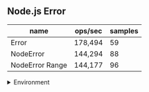 ## Node.js Error

|name|ops/sec|samples|
|-|-|-|
|Error|178,494|59|
|NodeError|144,294|88|
|NodeError Range|144,177|96|


<details>
<summary>Environment</summary>

* __Machine:__ linux x64 | 2 vCPUs | 6.8GB Mem
* __Run:__ Tue Oct 10 2023 20:50:54 GMT+0000 (Coordinated Universal Time)
</details>

<!--
{"environment":{"platform":"linux","arch":"x64","cpus":2,"totalMemory":6.759757995605469},"benchmarks":"[{\"timeStamp\":1696971043562,\"currentTarget\":{\"0\":{\"name\":\"Error\",\"options\":{\"async\":false,\"defer\":false,\"delay\":0.005,\"initCount\":1,\"maxTime\":5,\"minSamples\":5,\"minTime\":0.05},\"async\":false,\"defer\":false,\"delay\":0.005,\"initCount\":1,\"maxTime\":5,\"minSamples\":5,\"minTime\":0.05,\"id\":1,\"stats\":{\"moe\":2.6870106121591923e-7,\"rme\":4.79614608178267,\"sem\":1.3709237817138737e-7,\"deviation\":0.0000010530265376563471,\"mean\":0.000005602436969894092,\"sample\":[0.0000033575154099631713,0.0000037808013180849,0.0000036383556244750272,0.0000035580545971441496,0.0000037244458874458874,0.000003558158040964011,0.000003580520514311559,0.0000035769215610260384,0.0000036527513730051043,0.000003617795761452478,0.0000037398819538670285,0.0000037043383730697163,0.000004036726820443238,0.0000055346231181753576,0.0000057622868773018025,0.00000578762156748724,0.00000610239012728565,0.000006170492149641404,0.000006188764683078116,0.000006221413581443432,0.000006184287071137817,0.000006125308263875428,0.000006150849777088583,0.000006159882729211088,0.000006137125993409575,0.000006222285908121729,0.000006139691154616528,0.000006134089229178782,0.0000061534472442979905,0.0000061491634037604194,0.0000061509468243199585,0.000006259104283775926,0.000006216537313432836,0.000006217060606060606,0.000006192940556955483,0.000006195635006784261,0.0000062187018155973376,0.00000618687342508238,0.000006186537442656845,0.0000061913576274471795,0.000006181685016476062,0.000006458344834270207,0.0000061757858758157265,0.000006177659623958131,0.000006122215287200362,0.000006187900820572463,0.000006190679136783614,0.0000062157554435614135,0.000006204881049298959,0.000006192384893713252,0.0000061821373005104355,0.000006214366220843833,0.000006194827356722879,0.0000062031300639658855,0.000006197747819344834,0.000006199699166505137,0.000006133044323835368,0.000006124386250565355,0.000006121465723331395],\"variance\":1.1088648890085145e-12},\"times\":{\"cycle\":0.08670891698305086,\"elapsed\":5.36,\"period\":0.000005602436969894092,\"timeStamp\":1696971038202},\"running\":false,\"count\":15477,\"cycles\":3,\"hz\":178493.7528746359},\"1\":{\"name\":\"NodeError\",\"options\":{\"async\":false,\"defer\":false,\"delay\":0.005,\"initCount\":1,\"maxTime\":5,\"minSamples\":5,\"minTime\":0.05},\"async\":false,\"defer\":false,\"delay\":0.005,\"initCount\":1,\"maxTime\":5,\"minSamples\":5,\"minTime\":0.05,\"id\":2,\"stats\":{\"moe\":9.603248796145434e-8,\"rme\":1.385695470029669,\"sem\":4.899616732727263e-8,\"deviation\":4.596247908055707e-7,\"mean\":0.0000069302736451464464,\"sample\":[0.000008319440222288975,0.000008018727077460062,0.000006735609477782253,0.000006775091824405961,0.00000806170409121395,0.000008093310270850093,0.000008066101497726665,0.0000067629126771864135,0.0000067819420968173305,0.000008070022453889334,0.000008119156329198347,0.000008028754963357762,0.000006709774417055296,0.000006787563757495003,0.000006791601199200533,0.000007164158427714856,0.000006870829580279814,0.000006914534443704197,0.000006967153497668221,0.000006937452764823451,0.000006703938307794804,0.000006813546835443038,0.000008033259867549669,0.000006770883178807947,0.0000067932809271523175,0.000006625106225165563,0.000006803241456953642,0.000006751293642384106,0.000006745624635761589,0.000006701968344370861,0.000006875427947019867,0.000006661663046357616,0.000008429755894039734,0.000006718842781456954,0.000006753624768211921,0.00000676904225165563,0.00000681748,0.000006638709139072847,0.000006758724105960265,0.0000066965113907284765,0.0000068063540397351,0.000006696590728476822,0.000006802976423841059,0.000006716935496688741,0.000006809440132450331,0.000006734657483443708,0.000006829228476821192,0.000006649901324503311,0.000006809109139072847,0.0000066979948344370865,0.000006814950198675497,0.000006644484105960265,0.000006815546225165563,0.0000066931470198675505,0.000006755002251655629,0.000006739147682119206,0.0000068274935099337745,0.0000066470403973509935,0.0000068046055629139076,0.000006726485298013246,0.00000671743880794702,0.000006769863443708609,0.0000067970956291390725,0.000006751942516556291,0.000006728167417218543,0.0000067060876821192055,0.000006815625695364238,0.000008023892498679346,0.000006713254754358162,0.000006728851954569466,0.000006679353011093502,0.000006842258320126783,0.0000066397988642366615,0.000006737964474379292,0.0000067115113576333854,0.000006818169043845747,0.00000664698322768093,0.000006859994849445325,0.0000067078135235076595,0.000006730331088219757,0.000006689561806656102,0.000006839577126254622,0.000006633644479661913,0.000006741028526148969,0.0000067154866613840466,0.000006796787638668779,0.00000665489646064448,0.0000068078437665081884],\"variance\":2.112549483230646e-13},\"times\":{\"cycle\":0.05247603204104889,\"elapsed\":5.329,\"period\":0.0000069302736451464464,\"timeStamp\":1696971043577},\"running\":false,\"count\":7572,\"cycles\":3,\"hz\":144294.44654041054},\"2\":{\"name\":\"NodeError Range\",\"options\":{\"async\":false,\"defer\":false,\"delay\":0.005,\"initCount\":1,\"maxTime\":5,\"minSamples\":5,\"minTime\":0.05},\"async\":false,\"defer\":false,\"delay\":0.005,\"initCount\":1,\"maxTime\":5,\"minSamples\":5,\"minTime\":0.05,\"id\":3,\"stats\":{\"moe\":5.722888295049822e-8,\"rme\":0.8251064554527,\"sem\":2.919840966862154e-8,\"deviation\":2.860848199554785e-7,\"mean\":0.00000693593930483785,\"sample\":[0.000008379561921551345,0.000008117951750236518,0.000006817607379375592,0.000006923379916204893,0.00000676503189620219,0.000006923582781456953,0.000006803240302743614,0.000006875305176375186,0.000006814336531963778,0.000006967508311934045,0.00000816950478243298,0.000006821902061161256,0.000006867208002155463,0.0000068011958776774895,0.000006922307827024114,0.000006758314966994476,0.00000691345682338677,0.000006863880371817325,0.000006854140239795231,0.000006811232520544255,0.0000069058857604742015,0.000006742377879563519,0.000006905077327226189,0.000006805870537518524,0.000006845275764515694,0.000006736275090933585,0.000006916043513404284,0.000006798030041762091,0.000006852442947595312,0.000006828274417351475,0.000006973015896537788,0.000006775747676141721,0.000007430479455745656,0.00000687235430418968,0.000006889477030850061,0.000007109189411289236,0.000007232322106964839,0.0000069244363464906375,0.000006899338407651893,0.0000068514728546409816,0.000006844130674929273,0.000006807770173784184,0.000006979846153846154,0.000006753330459382999,0.000006916730432439715,0.000006808403475683686,0.000006861078270241142,0.000006767907045668866,0.0000069206912299609325,0.000006788801832143338,0.0000068496541829449015,0.000006956081772868113,0.000006928855179846423,0.000006781486595716018,0.000006964878889936683,0.0000068327874174861914,0.000006896199515020881,0.00000680471197628991,0.000006963572140643944,0.000008172129544842446,0.000006861807837328306,0.000006940289927282521,0.000006827899272825209,0.0000069566382978723405,0.000006755113385402639,0.000006947669674117964,0.000006829448020468624,0.000006932883517371398,0.000006745700511715594,0.000006987247374091031,0.000006815092782116887,0.0000068711535146781576,0.00000685022663614328,0.000006976366415297603,0.00000677204080258551,0.000006947413681659036,0.000006872351871801778,0.000006861040129275518,0.000006844288042014544,0.000006972892135739294,0.000006767112038782656,0.000006927685429571775,0.0000068520043091839485,0.000006851936843522758,0.000006750157823862106,0.000006987301238890385,0.000006905869916509561,0.000006894733099919202,0.000006850671020737948,0.0000069661725020199306,0.000006765617155938594,0.000006933677888499865,0.000006870022219229734,0.00000685232749798007,0.000007074711688661459,0.000006969525585779694],\"variance\":8.184452420895855e-14},\"times\":{\"cycle\":0.05150628527772587,\"elapsed\":5.39,\"period\":0.00000693593930483785,\"timeStamp\":1696971048907},\"running\":false,\"count\":7426,\"cycles\":3,\"hz\":144176.57883806672},\"options\":{},\"events\":{\"start\":[null],\"cycle\":[null,null],\"complete\":[null,null]},\"length\":3,\"running\":false},\"type\":\"cycle\",\"target\":{\"name\":\"Error\",\"options\":{\"async\":false,\"defer\":false,\"delay\":0.005,\"initCount\":1,\"maxTime\":5,\"minSamples\":5,\"minTime\":0.05},\"async\":false,\"defer\":false,\"delay\":0.005,\"initCount\":1,\"maxTime\":5,\"minSamples\":5,\"minTime\":0.05,\"id\":1,\"stats\":{\"moe\":2.6870106121591923e-7,\"rme\":4.79614608178267,\"sem\":1.3709237817138737e-7,\"deviation\":0.0000010530265376563471,\"mean\":0.000005602436969894092,\"sample\":[0.0000033575154099631713,0.0000037808013180849,0.0000036383556244750272,0.0000035580545971441496,0.0000037244458874458874,0.000003558158040964011,0.000003580520514311559,0.0000035769215610260384,0.0000036527513730051043,0.000003617795761452478,0.0000037398819538670285,0.0000037043383730697163,0.000004036726820443238,0.0000055346231181753576,0.0000057622868773018025,0.00000578762156748724,0.00000610239012728565,0.000006170492149641404,0.000006188764683078116,0.000006221413581443432,0.000006184287071137817,0.000006125308263875428,0.000006150849777088583,0.000006159882729211088,0.000006137125993409575,0.000006222285908121729,0.000006139691154616528,0.000006134089229178782,0.0000061534472442979905,0.0000061491634037604194,0.0000061509468243199585,0.000006259104283775926,0.000006216537313432836,0.000006217060606060606,0.000006192940556955483,0.000006195635006784261,0.0000062187018155973376,0.00000618687342508238,0.000006186537442656845,0.0000061913576274471795,0.000006181685016476062,0.000006458344834270207,0.0000061757858758157265,0.000006177659623958131,0.000006122215287200362,0.000006187900820572463,0.000006190679136783614,0.0000062157554435614135,0.000006204881049298959,0.000006192384893713252,0.0000061821373005104355,0.000006214366220843833,0.000006194827356722879,0.0000062031300639658855,0.000006197747819344834,0.000006199699166505137,0.000006133044323835368,0.000006124386250565355,0.000006121465723331395],\"variance\":1.1088648890085145e-12},\"times\":{\"cycle\":0.08670891698305086,\"elapsed\":5.36,\"period\":0.000005602436969894092,\"timeStamp\":1696971038202},\"running\":false,\"count\":15477,\"cycles\":3,\"hz\":178493.7528746359},\"aborted\":false},{\"timeStamp\":1696971048906,\"currentTarget\":{\"0\":{\"name\":\"Error\",\"options\":{\"async\":false,\"defer\":false,\"delay\":0.005,\"initCount\":1,\"maxTime\":5,\"minSamples\":5,\"minTime\":0.05},\"async\":false,\"defer\":false,\"delay\":0.005,\"initCount\":1,\"maxTime\":5,\"minSamples\":5,\"minTime\":0.05,\"id\":1,\"stats\":{\"moe\":2.6870106121591923e-7,\"rme\":4.79614608178267,\"sem\":1.3709237817138737e-7,\"deviation\":0.0000010530265376563471,\"mean\":0.000005602436969894092,\"sample\":[0.0000033575154099631713,0.0000037808013180849,0.0000036383556244750272,0.0000035580545971441496,0.0000037244458874458874,0.000003558158040964011,0.000003580520514311559,0.0000035769215610260384,0.0000036527513730051043,0.000003617795761452478,0.0000037398819538670285,0.0000037043383730697163,0.000004036726820443238,0.0000055346231181753576,0.0000057622868773018025,0.00000578762156748724,0.00000610239012728565,0.000006170492149641404,0.000006188764683078116,0.000006221413581443432,0.000006184287071137817,0.000006125308263875428,0.000006150849777088583,0.000006159882729211088,0.000006137125993409575,0.000006222285908121729,0.000006139691154616528,0.000006134089229178782,0.0000061534472442979905,0.0000061491634037604194,0.0000061509468243199585,0.000006259104283775926,0.000006216537313432836,0.000006217060606060606,0.000006192940556955483,0.000006195635006784261,0.0000062187018155973376,0.00000618687342508238,0.000006186537442656845,0.0000061913576274471795,0.000006181685016476062,0.000006458344834270207,0.0000061757858758157265,0.000006177659623958131,0.000006122215287200362,0.000006187900820572463,0.000006190679136783614,0.0000062157554435614135,0.000006204881049298959,0.000006192384893713252,0.0000061821373005104355,0.000006214366220843833,0.000006194827356722879,0.0000062031300639658855,0.000006197747819344834,0.000006199699166505137,0.000006133044323835368,0.000006124386250565355,0.000006121465723331395],\"variance\":1.1088648890085145e-12},\"times\":{\"cycle\":0.08670891698305086,\"elapsed\":5.36,\"period\":0.000005602436969894092,\"timeStamp\":1696971038202},\"running\":false,\"count\":15477,\"cycles\":3,\"hz\":178493.7528746359},\"1\":{\"name\":\"NodeError\",\"options\":{\"async\":false,\"defer\":false,\"delay\":0.005,\"initCount\":1,\"maxTime\":5,\"minSamples\":5,\"minTime\":0.05},\"async\":false,\"defer\":false,\"delay\":0.005,\"initCount\":1,\"maxTime\":5,\"minSamples\":5,\"minTime\":0.05,\"id\":2,\"stats\":{\"moe\":9.603248796145434e-8,\"rme\":1.385695470029669,\"sem\":4.899616732727263e-8,\"deviation\":4.596247908055707e-7,\"mean\":0.0000069302736451464464,\"sample\":[0.000008319440222288975,0.000008018727077460062,0.000006735609477782253,0.000006775091824405961,0.00000806170409121395,0.000008093310270850093,0.000008066101497726665,0.0000067629126771864135,0.0000067819420968173305,0.000008070022453889334,0.000008119156329198347,0.000008028754963357762,0.000006709774417055296,0.000006787563757495003,0.000006791601199200533,0.000007164158427714856,0.000006870829580279814,0.000006914534443704197,0.000006967153497668221,0.000006937452764823451,0.000006703938307794804,0.000006813546835443038,0.000008033259867549669,0.000006770883178807947,0.0000067932809271523175,0.000006625106225165563,0.000006803241456953642,0.000006751293642384106,0.000006745624635761589,0.000006701968344370861,0.000006875427947019867,0.000006661663046357616,0.000008429755894039734,0.000006718842781456954,0.000006753624768211921,0.00000676904225165563,0.00000681748,0.000006638709139072847,0.000006758724105960265,0.0000066965113907284765,0.0000068063540397351,0.000006696590728476822,0.000006802976423841059,0.000006716935496688741,0.000006809440132450331,0.000006734657483443708,0.000006829228476821192,0.000006649901324503311,0.000006809109139072847,0.0000066979948344370865,0.000006814950198675497,0.000006644484105960265,0.000006815546225165563,0.0000066931470198675505,0.000006755002251655629,0.000006739147682119206,0.0000068274935099337745,0.0000066470403973509935,0.0000068046055629139076,0.000006726485298013246,0.00000671743880794702,0.000006769863443708609,0.0000067970956291390725,0.000006751942516556291,0.000006728167417218543,0.0000067060876821192055,0.000006815625695364238,0.000008023892498679346,0.000006713254754358162,0.000006728851954569466,0.000006679353011093502,0.000006842258320126783,0.0000066397988642366615,0.000006737964474379292,0.0000067115113576333854,0.000006818169043845747,0.00000664698322768093,0.000006859994849445325,0.0000067078135235076595,0.000006730331088219757,0.000006689561806656102,0.000006839577126254622,0.000006633644479661913,0.000006741028526148969,0.0000067154866613840466,0.000006796787638668779,0.00000665489646064448,0.0000068078437665081884],\"variance\":2.112549483230646e-13},\"times\":{\"cycle\":0.05247603204104889,\"elapsed\":5.329,\"period\":0.0000069302736451464464,\"timeStamp\":1696971043577},\"running\":false,\"count\":7572,\"cycles\":3,\"hz\":144294.44654041054},\"2\":{\"name\":\"NodeError Range\",\"options\":{\"async\":false,\"defer\":false,\"delay\":0.005,\"initCount\":1,\"maxTime\":5,\"minSamples\":5,\"minTime\":0.05},\"async\":false,\"defer\":false,\"delay\":0.005,\"initCount\":1,\"maxTime\":5,\"minSamples\":5,\"minTime\":0.05,\"id\":3,\"stats\":{\"moe\":5.722888295049822e-8,\"rme\":0.8251064554527,\"sem\":2.919840966862154e-8,\"deviation\":2.860848199554785e-7,\"mean\":0.00000693593930483785,\"sample\":[0.000008379561921551345,0.000008117951750236518,0.000006817607379375592,0.000006923379916204893,0.00000676503189620219,0.000006923582781456953,0.000006803240302743614,0.000006875305176375186,0.000006814336531963778,0.000006967508311934045,0.00000816950478243298,0.000006821902061161256,0.000006867208002155463,0.0000068011958776774895,0.000006922307827024114,0.000006758314966994476,0.00000691345682338677,0.000006863880371817325,0.000006854140239795231,0.000006811232520544255,0.0000069058857604742015,0.000006742377879563519,0.000006905077327226189,0.000006805870537518524,0.000006845275764515694,0.000006736275090933585,0.000006916043513404284,0.000006798030041762091,0.000006852442947595312,0.000006828274417351475,0.000006973015896537788,0.000006775747676141721,0.000007430479455745656,0.00000687235430418968,0.000006889477030850061,0.000007109189411289236,0.000007232322106964839,0.0000069244363464906375,0.000006899338407651893,0.0000068514728546409816,0.000006844130674929273,0.000006807770173784184,0.000006979846153846154,0.000006753330459382999,0.000006916730432439715,0.000006808403475683686,0.000006861078270241142,0.000006767907045668866,0.0000069206912299609325,0.000006788801832143338,0.0000068496541829449015,0.000006956081772868113,0.000006928855179846423,0.000006781486595716018,0.000006964878889936683,0.0000068327874174861914,0.000006896199515020881,0.00000680471197628991,0.000006963572140643944,0.000008172129544842446,0.000006861807837328306,0.000006940289927282521,0.000006827899272825209,0.0000069566382978723405,0.000006755113385402639,0.000006947669674117964,0.000006829448020468624,0.000006932883517371398,0.000006745700511715594,0.000006987247374091031,0.000006815092782116887,0.0000068711535146781576,0.00000685022663614328,0.000006976366415297603,0.00000677204080258551,0.000006947413681659036,0.000006872351871801778,0.000006861040129275518,0.000006844288042014544,0.000006972892135739294,0.000006767112038782656,0.000006927685429571775,0.0000068520043091839485,0.000006851936843522758,0.000006750157823862106,0.000006987301238890385,0.000006905869916509561,0.000006894733099919202,0.000006850671020737948,0.0000069661725020199306,0.000006765617155938594,0.000006933677888499865,0.000006870022219229734,0.00000685232749798007,0.000007074711688661459,0.000006969525585779694],\"variance\":8.184452420895855e-14},\"times\":{\"cycle\":0.05150628527772587,\"elapsed\":5.39,\"period\":0.00000693593930483785,\"timeStamp\":1696971048907},\"running\":false,\"count\":7426,\"cycles\":3,\"hz\":144176.57883806672},\"options\":{},\"events\":{\"start\":[null],\"cycle\":[null,null],\"complete\":[null,null]},\"length\":3,\"running\":false},\"type\":\"cycle\",\"target\":{\"name\":\"NodeError\",\"options\":{\"async\":false,\"defer\":false,\"delay\":0.005,\"initCount\":1,\"maxTime\":5,\"minSamples\":5,\"minTime\":0.05},\"async\":false,\"defer\":false,\"delay\":0.005,\"initCount\":1,\"maxTime\":5,\"minSamples\":5,\"minTime\":0.05,\"id\":2,\"stats\":{\"moe\":9.603248796145434e-8,\"rme\":1.385695470029669,\"sem\":4.899616732727263e-8,\"deviation\":4.596247908055707e-7,\"mean\":0.0000069302736451464464,\"sample\":[0.000008319440222288975,0.000008018727077460062,0.000006735609477782253,0.000006775091824405961,0.00000806170409121395,0.000008093310270850093,0.000008066101497726665,0.0000067629126771864135,0.0000067819420968173305,0.000008070022453889334,0.000008119156329198347,0.000008028754963357762,0.000006709774417055296,0.000006787563757495003,0.000006791601199200533,0.000007164158427714856,0.000006870829580279814,0.000006914534443704197,0.000006967153497668221,0.000006937452764823451,0.000006703938307794804,0.000006813546835443038,0.000008033259867549669,0.000006770883178807947,0.0000067932809271523175,0.000006625106225165563,0.000006803241456953642,0.000006751293642384106,0.000006745624635761589,0.000006701968344370861,0.000006875427947019867,0.000006661663046357616,0.000008429755894039734,0.000006718842781456954,0.000006753624768211921,0.00000676904225165563,0.00000681748,0.000006638709139072847,0.000006758724105960265,0.0000066965113907284765,0.0000068063540397351,0.000006696590728476822,0.000006802976423841059,0.000006716935496688741,0.000006809440132450331,0.000006734657483443708,0.000006829228476821192,0.000006649901324503311,0.000006809109139072847,0.0000066979948344370865,0.000006814950198675497,0.000006644484105960265,0.000006815546225165563,0.0000066931470198675505,0.000006755002251655629,0.000006739147682119206,0.0000068274935099337745,0.0000066470403973509935,0.0000068046055629139076,0.000006726485298013246,0.00000671743880794702,0.000006769863443708609,0.0000067970956291390725,0.000006751942516556291,0.000006728167417218543,0.0000067060876821192055,0.000006815625695364238,0.000008023892498679346,0.000006713254754358162,0.000006728851954569466,0.000006679353011093502,0.000006842258320126783,0.0000066397988642366615,0.000006737964474379292,0.0000067115113576333854,0.000006818169043845747,0.00000664698322768093,0.000006859994849445325,0.0000067078135235076595,0.000006730331088219757,0.000006689561806656102,0.000006839577126254622,0.000006633644479661913,0.000006741028526148969,0.0000067154866613840466,0.000006796787638668779,0.00000665489646064448,0.0000068078437665081884],\"variance\":2.112549483230646e-13},\"times\":{\"cycle\":0.05247603204104889,\"elapsed\":5.329,\"period\":0.0000069302736451464464,\"timeStamp\":1696971043577},\"running\":false,\"count\":7572,\"cycles\":3,\"hz\":144294.44654041054},\"aborted\":false},{\"timeStamp\":1696971054297,\"currentTarget\":{\"0\":{\"name\":\"Error\",\"options\":{\"async\":false,\"defer\":false,\"delay\":0.005,\"initCount\":1,\"maxTime\":5,\"minSamples\":5,\"minTime\":0.05},\"async\":false,\"defer\":false,\"delay\":0.005,\"initCount\":1,\"maxTime\":5,\"minSamples\":5,\"minTime\":0.05,\"id\":1,\"stats\":{\"moe\":2.6870106121591923e-7,\"rme\":4.79614608178267,\"sem\":1.3709237817138737e-7,\"deviation\":0.0000010530265376563471,\"mean\":0.000005602436969894092,\"sample\":[0.0000033575154099631713,0.0000037808013180849,0.0000036383556244750272,0.0000035580545971441496,0.0000037244458874458874,0.000003558158040964011,0.000003580520514311559,0.0000035769215610260384,0.0000036527513730051043,0.000003617795761452478,0.0000037398819538670285,0.0000037043383730697163,0.000004036726820443238,0.0000055346231181753576,0.0000057622868773018025,0.00000578762156748724,0.00000610239012728565,0.000006170492149641404,0.000006188764683078116,0.000006221413581443432,0.000006184287071137817,0.000006125308263875428,0.000006150849777088583,0.000006159882729211088,0.000006137125993409575,0.000006222285908121729,0.000006139691154616528,0.000006134089229178782,0.0000061534472442979905,0.0000061491634037604194,0.0000061509468243199585,0.000006259104283775926,0.000006216537313432836,0.000006217060606060606,0.000006192940556955483,0.000006195635006784261,0.0000062187018155973376,0.00000618687342508238,0.000006186537442656845,0.0000061913576274471795,0.000006181685016476062,0.000006458344834270207,0.0000061757858758157265,0.000006177659623958131,0.000006122215287200362,0.000006187900820572463,0.000006190679136783614,0.0000062157554435614135,0.000006204881049298959,0.000006192384893713252,0.0000061821373005104355,0.000006214366220843833,0.000006194827356722879,0.0000062031300639658855,0.000006197747819344834,0.000006199699166505137,0.000006133044323835368,0.000006124386250565355,0.000006121465723331395],\"variance\":1.1088648890085145e-12},\"times\":{\"cycle\":0.08670891698305086,\"elapsed\":5.36,\"period\":0.000005602436969894092,\"timeStamp\":1696971038202},\"running\":false,\"count\":15477,\"cycles\":3,\"hz\":178493.7528746359},\"1\":{\"name\":\"NodeError\",\"options\":{\"async\":false,\"defer\":false,\"delay\":0.005,\"initCount\":1,\"maxTime\":5,\"minSamples\":5,\"minTime\":0.05},\"async\":false,\"defer\":false,\"delay\":0.005,\"initCount\":1,\"maxTime\":5,\"minSamples\":5,\"minTime\":0.05,\"id\":2,\"stats\":{\"moe\":9.603248796145434e-8,\"rme\":1.385695470029669,\"sem\":4.899616732727263e-8,\"deviation\":4.596247908055707e-7,\"mean\":0.0000069302736451464464,\"sample\":[0.000008319440222288975,0.000008018727077460062,0.000006735609477782253,0.000006775091824405961,0.00000806170409121395,0.000008093310270850093,0.000008066101497726665,0.0000067629126771864135,0.0000067819420968173305,0.000008070022453889334,0.000008119156329198347,0.000008028754963357762,0.000006709774417055296,0.000006787563757495003,0.000006791601199200533,0.000007164158427714856,0.000006870829580279814,0.000006914534443704197,0.000006967153497668221,0.000006937452764823451,0.000006703938307794804,0.000006813546835443038,0.000008033259867549669,0.000006770883178807947,0.0000067932809271523175,0.000006625106225165563,0.000006803241456953642,0.000006751293642384106,0.000006745624635761589,0.000006701968344370861,0.000006875427947019867,0.000006661663046357616,0.000008429755894039734,0.000006718842781456954,0.000006753624768211921,0.00000676904225165563,0.00000681748,0.000006638709139072847,0.000006758724105960265,0.0000066965113907284765,0.0000068063540397351,0.000006696590728476822,0.000006802976423841059,0.000006716935496688741,0.000006809440132450331,0.000006734657483443708,0.000006829228476821192,0.000006649901324503311,0.000006809109139072847,0.0000066979948344370865,0.000006814950198675497,0.000006644484105960265,0.000006815546225165563,0.0000066931470198675505,0.000006755002251655629,0.000006739147682119206,0.0000068274935099337745,0.0000066470403973509935,0.0000068046055629139076,0.000006726485298013246,0.00000671743880794702,0.000006769863443708609,0.0000067970956291390725,0.000006751942516556291,0.000006728167417218543,0.0000067060876821192055,0.000006815625695364238,0.000008023892498679346,0.000006713254754358162,0.000006728851954569466,0.000006679353011093502,0.000006842258320126783,0.0000066397988642366615,0.000006737964474379292,0.0000067115113576333854,0.000006818169043845747,0.00000664698322768093,0.000006859994849445325,0.0000067078135235076595,0.000006730331088219757,0.000006689561806656102,0.000006839577126254622,0.000006633644479661913,0.000006741028526148969,0.0000067154866613840466,0.000006796787638668779,0.00000665489646064448,0.0000068078437665081884],\"variance\":2.112549483230646e-13},\"times\":{\"cycle\":0.05247603204104889,\"elapsed\":5.329,\"period\":0.0000069302736451464464,\"timeStamp\":1696971043577},\"running\":false,\"count\":7572,\"cycles\":3,\"hz\":144294.44654041054},\"2\":{\"name\":\"NodeError Range\",\"options\":{\"async\":false,\"defer\":false,\"delay\":0.005,\"initCount\":1,\"maxTime\":5,\"minSamples\":5,\"minTime\":0.05},\"async\":false,\"defer\":false,\"delay\":0.005,\"initCount\":1,\"maxTime\":5,\"minSamples\":5,\"minTime\":0.05,\"id\":3,\"stats\":{\"moe\":5.722888295049822e-8,\"rme\":0.8251064554527,\"sem\":2.919840966862154e-8,\"deviation\":2.860848199554785e-7,\"mean\":0.00000693593930483785,\"sample\":[0.000008379561921551345,0.000008117951750236518,0.000006817607379375592,0.000006923379916204893,0.00000676503189620219,0.000006923582781456953,0.000006803240302743614,0.000006875305176375186,0.000006814336531963778,0.000006967508311934045,0.00000816950478243298,0.000006821902061161256,0.000006867208002155463,0.0000068011958776774895,0.000006922307827024114,0.000006758314966994476,0.00000691345682338677,0.000006863880371817325,0.000006854140239795231,0.000006811232520544255,0.0000069058857604742015,0.000006742377879563519,0.000006905077327226189,0.000006805870537518524,0.000006845275764515694,0.000006736275090933585,0.000006916043513404284,0.000006798030041762091,0.000006852442947595312,0.000006828274417351475,0.000006973015896537788,0.000006775747676141721,0.000007430479455745656,0.00000687235430418968,0.000006889477030850061,0.000007109189411289236,0.000007232322106964839,0.0000069244363464906375,0.000006899338407651893,0.0000068514728546409816,0.000006844130674929273,0.000006807770173784184,0.000006979846153846154,0.000006753330459382999,0.000006916730432439715,0.000006808403475683686,0.000006861078270241142,0.000006767907045668866,0.0000069206912299609325,0.000006788801832143338,0.0000068496541829449015,0.000006956081772868113,0.000006928855179846423,0.000006781486595716018,0.000006964878889936683,0.0000068327874174861914,0.000006896199515020881,0.00000680471197628991,0.000006963572140643944,0.000008172129544842446,0.000006861807837328306,0.000006940289927282521,0.000006827899272825209,0.0000069566382978723405,0.000006755113385402639,0.000006947669674117964,0.000006829448020468624,0.000006932883517371398,0.000006745700511715594,0.000006987247374091031,0.000006815092782116887,0.0000068711535146781576,0.00000685022663614328,0.000006976366415297603,0.00000677204080258551,0.000006947413681659036,0.000006872351871801778,0.000006861040129275518,0.000006844288042014544,0.000006972892135739294,0.000006767112038782656,0.000006927685429571775,0.0000068520043091839485,0.000006851936843522758,0.000006750157823862106,0.000006987301238890385,0.000006905869916509561,0.000006894733099919202,0.000006850671020737948,0.0000069661725020199306,0.000006765617155938594,0.000006933677888499865,0.000006870022219229734,0.00000685232749798007,0.000007074711688661459,0.000006969525585779694],\"variance\":8.184452420895855e-14},\"times\":{\"cycle\":0.05150628527772587,\"elapsed\":5.39,\"period\":0.00000693593930483785,\"timeStamp\":1696971048907},\"running\":false,\"count\":7426,\"cycles\":3,\"hz\":144176.57883806672},\"options\":{},\"events\":{\"start\":[null],\"cycle\":[null,null],\"complete\":[null,null]},\"length\":3,\"running\":false},\"type\":\"cycle\",\"target\":{\"name\":\"NodeError Range\",\"options\":{\"async\":false,\"defer\":false,\"delay\":0.005,\"initCount\":1,\"maxTime\":5,\"minSamples\":5,\"minTime\":0.05},\"async\":false,\"defer\":false,\"delay\":0.005,\"initCount\":1,\"maxTime\":5,\"minSamples\":5,\"minTime\":0.05,\"id\":3,\"stats\":{\"moe\":5.722888295049822e-8,\"rme\":0.8251064554527,\"sem\":2.919840966862154e-8,\"deviation\":2.860848199554785e-7,\"mean\":0.00000693593930483785,\"sample\":[0.000008379561921551345,0.000008117951750236518,0.000006817607379375592,0.000006923379916204893,0.00000676503189620219,0.000006923582781456953,0.000006803240302743614,0.000006875305176375186,0.000006814336531963778,0.000006967508311934045,0.00000816950478243298,0.000006821902061161256,0.000006867208002155463,0.0000068011958776774895,0.000006922307827024114,0.000006758314966994476,0.00000691345682338677,0.000006863880371817325,0.000006854140239795231,0.000006811232520544255,0.0000069058857604742015,0.000006742377879563519,0.000006905077327226189,0.000006805870537518524,0.000006845275764515694,0.000006736275090933585,0.000006916043513404284,0.000006798030041762091,0.000006852442947595312,0.000006828274417351475,0.000006973015896537788,0.000006775747676141721,0.000007430479455745656,0.00000687235430418968,0.000006889477030850061,0.000007109189411289236,0.000007232322106964839,0.0000069244363464906375,0.000006899338407651893,0.0000068514728546409816,0.000006844130674929273,0.000006807770173784184,0.000006979846153846154,0.000006753330459382999,0.000006916730432439715,0.000006808403475683686,0.000006861078270241142,0.000006767907045668866,0.0000069206912299609325,0.000006788801832143338,0.0000068496541829449015,0.000006956081772868113,0.000006928855179846423,0.000006781486595716018,0.000006964878889936683,0.0000068327874174861914,0.000006896199515020881,0.00000680471197628991,0.000006963572140643944,0.000008172129544842446,0.000006861807837328306,0.000006940289927282521,0.000006827899272825209,0.0000069566382978723405,0.000006755113385402639,0.000006947669674117964,0.000006829448020468624,0.000006932883517371398,0.000006745700511715594,0.000006987247374091031,0.000006815092782116887,0.0000068711535146781576,0.00000685022663614328,0.000006976366415297603,0.00000677204080258551,0.000006947413681659036,0.000006872351871801778,0.000006861040129275518,0.000006844288042014544,0.000006972892135739294,0.000006767112038782656,0.000006927685429571775,0.0000068520043091839485,0.000006851936843522758,0.000006750157823862106,0.000006987301238890385,0.000006905869916509561,0.000006894733099919202,0.000006850671020737948,0.0000069661725020199306,0.000006765617155938594,0.000006933677888499865,0.000006870022219229734,0.00000685232749798007,0.000007074711688661459,0.000006969525585779694],\"variance\":8.184452420895855e-14},\"times\":{\"cycle\":0.05150628527772587,\"elapsed\":5.39,\"period\":0.00000693593930483785,\"timeStamp\":1696971048907},\"running\":false,\"count\":7426,\"cycles\":3,\"hz\":144176.57883806672},\"aborted\":false}]"}-->

